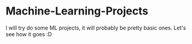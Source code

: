 # Machine-Learning-Projects
I will try do some ML projects, it will probably be pretty basic ones. Let's see how it goes :D
